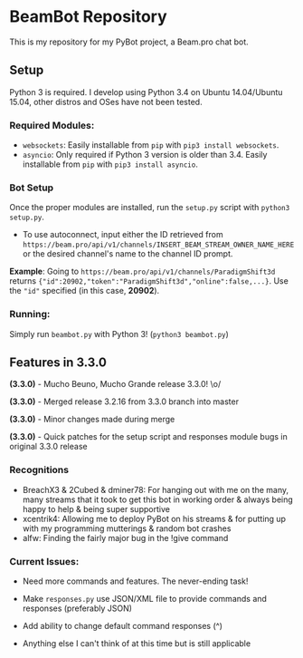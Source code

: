 # BeamBot Repository

This is my repository for my PyBot project, a Beam.pro chat bot.

## Setup

Python 3 is required. I develop using Python 3.4 on Ubuntu 14.04/Ubuntu 15.04, other distros and OSes have not been tested.

### Required Modules:

- `websockets`: Easily installable from `pip` with `pip3 install websockets`.
- `asyncio`: Only required if Python 3 version is older than 3.4. Easily installable from `pip` with `pip3 install asyncio`.

### Bot Setup

Once the proper modules are installed, run the `setup.py` script with `python3 setup.py`.

- To use autoconnect, input either the ID retrieved from `https://beam.pro/api/v1/channels/INSERT_BEAM_STREAM_OWNER_NAME_HERE` or the desired channel's name to the channel ID prompt.

 **Example**: Going to `https://beam.pro/api/v1/channels/ParadigmShift3d` returns `{"id":20902,"token":"ParadigmShift3d","online":false,...}`. Use the `"id"` specified (in this case, **20902**).
 
### Running:

Simply run `beambot.py` with Python 3! (`python3 beambot.py`)

## Features in 3.3.0

**(3.3.0)** - Mucho Beuno, Mucho Grande release 3.3.0! \o/

**(3.3.0)** - Merged release 3.2.16 from 3.3.0 branch into master

**(3.3.0)** - Minor changes made during merge

**(3.3.0)** - Quick patches for the setup script and responses module
bugs in original 3.3.0 release

### Recognitions
- BreachX3 & 2Cubed & dminer78: For hanging out with me on the many, many streams that it took to get this bot in working order & always being happy to help & being super supportive
- xcentrik4: Allowing me to deploy PyBot on his streams & for putting up with my programming mutterings & random bot crashes
- alfw: Finding the fairly major bug in the !give command

### Current Issues:

- Need more commands and features. The never-ending task!

- Make `responses.py` use JSON/XML file to provide commands and responses (preferably JSON)

- Add ability to change default command responses (^)

- Anything else I can't think of at this time but is still applicable
